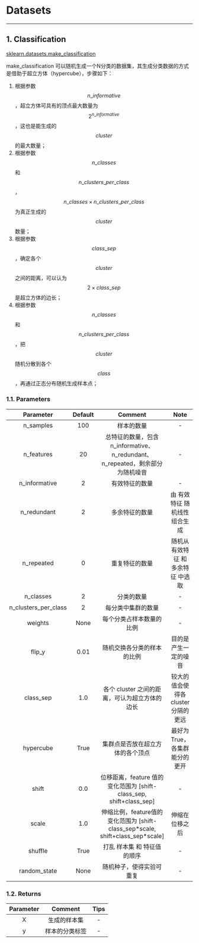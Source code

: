 <!-- toc -->

# Datasets

---

## 1. Classification

[sklearn.datasets.make_classification](https://scikit-learn.org/stable/modules/generated/sklearn.datasets.make_classification.html#sklearn.datasets.make_classification)

make_classification 可以随机生成一个N分类的数据集，其生成分类数据的方式是借助于超立方体（hypercube），步骤如下：

1. 根据参数 $$n\_informative$$，超立方体可具有的顶点最大数量为 $$2^{n\_informative}$$，这也是能生成的 $$cluster$$ 的最大数量；
2. 根据参数 $$ n\_classes $$ 和 $$ n\_clusters\_per\_class $$，$$ n\_classes \times n\_clusters\_per\_class$$ 为真正生成的 $$cluster$$ 数量；
3. 根据参数 $$ class\_sep $$，确定各个 $$cluster$$ 之间的距离，可以认为 $$ 2 \times class\_sep $$ 是超立方体的边长；
4. 根据参数 $$ n\_classes $$ 和 $$ n\_clusters\_per\_class $$，把 $$cluster$$ 随机分散到各个 $$class$$，再通过正态分布随机生成样本点；

### 1.1. Parameters

Parameter | Default | Comment | Note
:-:|:-:|:-:|:-:
n_samples | 100 | 样本的数量 | -
n_features | 20 | 总特征的数量，包含 n_informative、n_redundant、n_repeated，剩余部分为随机噪音 | -
n_informative | 2 | 有效特征的数量 | -
n_redundant | 2 | 多余特征的数量 | 由 有效特征 随机线性组合生成
n_repeated | 0 | 重复特征的数量 | 随机从 有效特征 和 多余特征 中选取
n_classes | 2 | 分类的数量 | -
n_clusters_per_class | 2 | 每分类中集群的数量 | -
weights | None | 每个分类占样本数量的比例 | -
flip_y | 0.01 | 随机交换各分类的样本的比例 | 目的是产生一定的噪音
class_sep | 1.0 | 各个 cluster 之间的距离，可认为超立方体的边长 | 较大的值会使得各 cluster 分隔的更远
hypercube | True | 集群点是否放在超立方体的各个顶点 | 最好为True，各集群能分的更开
shift | 0.0 | 位移距离，feature 值的变化范围为 [shift-class_sep, shift+class_sep] | -
scale | 1.0 | 伸缩比例，feature值的变化范围为 [shift-class\_sep\*scale, shift+class\_sep\*scale] | 伸缩在位移之后
shuffle | True | 打乱 样本集 和 特征值 的顺序 | -
random_state | None | 随机种子，使得实验可重复 | -

### 1.2. Returns

Parameter | Comment | Tips
:-:|:-:|:-:
X | 生成的样本集 | -
y | 样本的分类标签 | -




